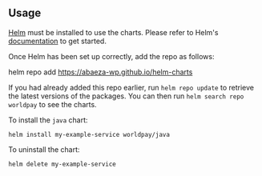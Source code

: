 ## Usage

[Helm](https://helm.sh) must be installed to use the charts.  Please refer to
Helm's [documentation](https://helm.sh/docs) to get started.

Once Helm has been set up correctly, add the repo as follows:

helm repo add  https://abaeza-wp.github.io/helm-charts

If you had already added this repo earlier, run `helm repo update` to retrieve
the latest versions of the packages.  You can then run `helm search repo
worldpay` to see the charts.

To install the `java` chart:

    helm install my-example-service worldpay/java

To uninstall the chart:

    helm delete my-example-service
